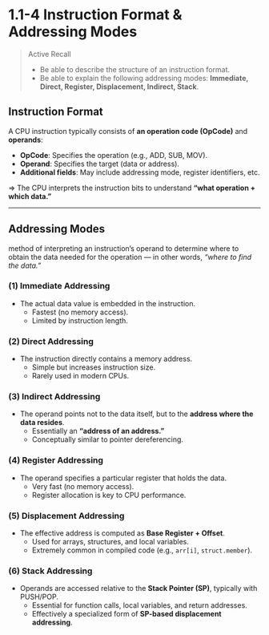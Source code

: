 # 1.1-4 Instruction Format & Addressing Modes

> Active Recall
> 
> - Be able to describe the structure of an instruction format.
> - Be able to explain the following addressing modes: **Immediate, Direct, Register, Displacement, Indirect, Stack**.

## Instruction Format

A CPU instruction typically consists of **an operation code (OpCode)** and **operands**:

- **OpCode**: Specifies the operation (e.g., ADD, SUB, MOV).
- **Operand**: Specifies the target (data or address).
- **Additional fields**: May include addressing mode, register identifiers, etc.

⇒ The CPU interprets the instruction bits to understand **“what operation + which data.”**

---

## Addressing Modes

method of interpreting an instruction’s operand to determine where to obtain the data needed for the operation — in other words, *“where to find the data.”*

### (1) Immediate Addressing

- The actual data value is embedded in the instruction.
    - Fastest (no memory access).
    - Limited by instruction length.

### (2) Direct Addressing

- The instruction directly contains a memory address.
    - Simple but increases instruction size.
    - Rarely used in modern CPUs.

### (3) Indirect Addressing

- The operand points not to the data itself, but to the **address where the data resides**.
    - Essentially an **“address of an address.”**
    - Conceptually similar to pointer dereferencing.

### (4) Register Addressing

- The operand specifies a particular register that holds the data.
    - Very fast (no memory access).
    - Register allocation is key to CPU performance.

### (5) Displacement Addressing

- The effective address is computed as **Base Register + Offset**.
    - Used for arrays, structures, and local variables.
    - Extremely common in compiled code (e.g., `arr[i]`, `struct.member`).

### (6) Stack Addressing

- Operands are accessed relative to the **Stack Pointer (SP)**, typically with PUSH/POP.
    - Essential for function calls, local variables, and return addresses.
    - Effectively a specialized form of **SP-based displacement addressing**.
